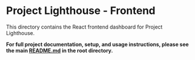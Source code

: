 # Project Lighthouse - Frontend

This directory contains the React frontend dashboard for Project Lighthouse.

**For full project documentation, setup, and usage instructions, please see the main [README.md](../README.md) in the root directory.**